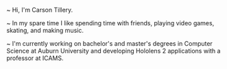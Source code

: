 ~ Hi, I'm Carson Tillery. 

~ In my spare time I like spending time with friends, playing video games, skating, and making music.

~ I'm currently working on bachelor's and master's degrees in Computer Science at Auburn University and developing Hololens 2 applications with a professor at ICAMS.
